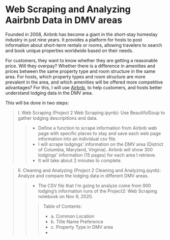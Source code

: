 # Web Scraping and Analyzing Aairbnb Data in DMV areas

Founded in 2008, Airbnb has become a giant in the short-stay homestay industry in just nine years. It provides a platform for hosts to post information about short-term rentals or rooms, allowing travelers to search and book unique properties worldwide based on their needs.

For customers, they want to know whether they are getting a reasonable price. Will they overpay? Whether there is a difference in amenities and prices between the same property type and room structure in the same area. For hosts, which property types and room structure are more prevalent in the area, and which amenities will be offered more competitive advantages? For this, I will use [Airbnb](https://www.airbnb.com/), to help customers, and hosts better understand lodging data in the DMV area.

This will be done in two steps: 

> I. Web Scraping (Project 2 Web Scraping.ipynb): Use BeautifulSoup to gather lodging descripitions and data.
> > - Define a function to scrape information from Airbnb web page with specific places to stay and save each web page information into an individual csv file.
> > - I will scrape lodgings' information on the DMV area (District of Columbia, Maryland, Virginia). Airbnb will show 300 lodgings' information (15 pages) for each area I retrieve.
> > - It will take about 2 minutes to complete.

> II. Cleaning and Analyzing (Project 2 Cleaning and Analyzing.ipynb): Analyze and compare the lodging data in different DMV areas.
> > - The CSV file that I'm going to analyze come from 900 lodging’s information runs of the Project2: Web Scraping notebook on Nov 9, 2020.
> > > Table of Contents:
> > > - a. Common Location
> > > - b. Title Name Preference
> > > - c. Property Type in DMV area
> > >  - 
